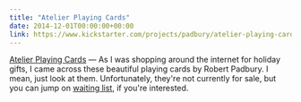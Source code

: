 ```yaml
---
title: "Atelier Playing Cards"
date: 2014-12-01T00:00:00+00:00
link: https://www.kickstarter.com/projects/padbury/atelier-playing-cards
---
```

[Atelier Playing Cards](https://www.kickstarter.com/projects/padbury/atelier-playing-cards) &mdash; 
 As I was shopping around the internet for holiday gifts, I came across these beautiful playing cards by Robert Padbury. I mean, just look at them. Unfortunately, they're not currently for sale, but you can jump on [waiting list](https://www.kickstarter.com/projects/padbury/atelier-playing-cards/posts/959844), if you're interested.
